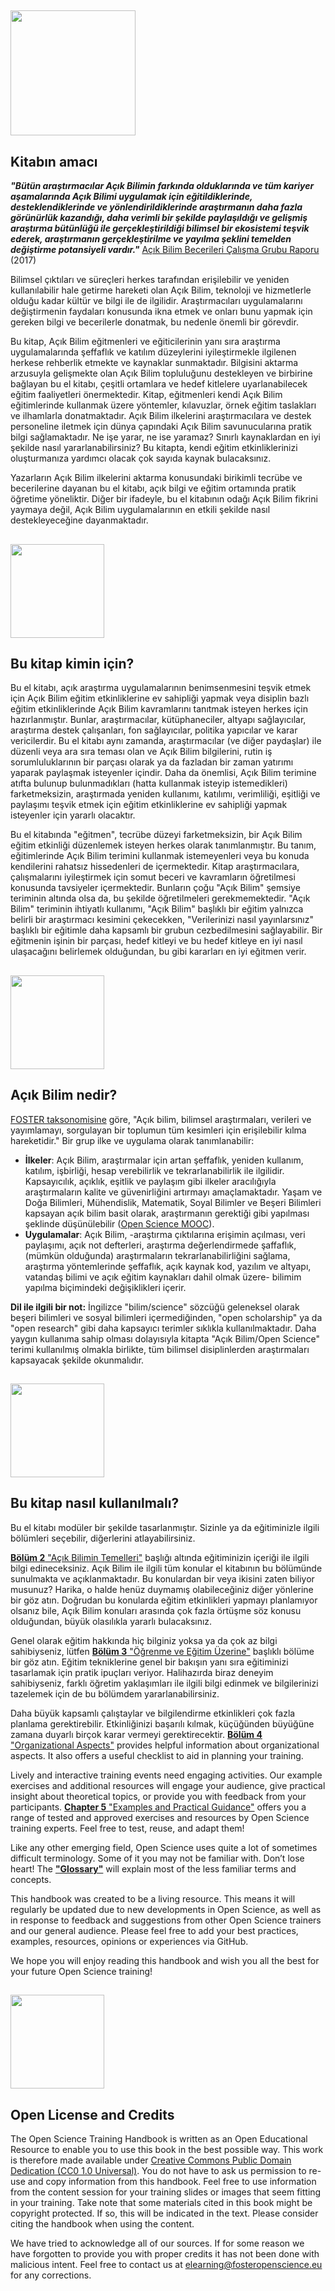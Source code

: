 ## <img src="/Images/Icons/book.png" width="200" height="200" />

## Kitabın amacı 

_**"Bütün araştırmacılar Açık Bilimin farkında olduklarında ve tüm kariyer aşamalarında Açık Bilimi uygulamak için eğitildiklerinde, desteklendiklerinde ve yönlendirildiklerinde araştırmanın daha fazla görünürlük kazandığı, daha verimli bir şekilde paylaşıldığı ve gelişmiş araştırma bütünlüğü ile gerçekleştirildiği bilimsel bir ekosistemi teşvik ederek, araştırmanın gerçekleştirilme ve yayılma şeklini temelden değiştirme potansiyeli vardır."**_ [Açık Bilim Becerileri Çalışma Grubu Raporu](https://ec.europa.eu/research/openscience/pdf/os_skills_wgreport_final.pdf#view=fit&pagemode=none) \(2017\)

Bilimsel çıktıları ve süreçleri herkes tarafından erişilebilir ve yeniden kullanılabilir hale getirme hareketi olan Açık Bilim, teknoloji ve hizmetlerle olduğu kadar kültür ve bilgi ile de ilgilidir. Araştırmacıları uygulamalarını değiştirmenin faydaları konusunda ikna etmek ve onları bunu yapmak için gereken bilgi ve becerilerle donatmak, bu nedenle önemli bir görevdir.

Bu kitap, Açık Bilim eğitmenleri ve eğiticilerinin yanı sıra araştırma uygulamalarında şeffaflık ve katılım düzeylerini iyileştirmekle ilgilenen herkese rehberlik etmekte ve kaynaklar sunmaktadır. Bilgisini aktarma arzusuyla gelişmekte olan Açık Bilim topluluğunu destekleyen ve birbirine bağlayan bu el kitabı, çeşitli ortamlara ve hedef kitlelere uyarlanabilecek eğitim faaliyetleri önermektedir. Kitap, eğitmenleri kendi Açık Bilim eğitimlerinde kullanmak üzere yöntemler, kılavuzlar, örnek eğitim taslakları ve ilhamlarla donatmaktadır. Açık Bilim ilkelerini araştırmacılara ve destek personeline iletmek için dünya çapındaki Açık Bilim savunucularına pratik bilgi sağlamaktadır. Ne işe yarar, ne ise yaramaz? Sınırlı kaynaklardan en iyi şekilde nasıl yararlanabilirsiniz? Bu kitapta, kendi eğitim etkinliklerinizi oluşturmanıza yardımcı olacak çok sayıda kaynak bulacaksınız.

Yazarların Açık Bilim ilkelerini aktarma konusundaki birikimli tecrübe ve becerilerine dayanan bu el kitabı, açık bilgi ve eğitim ortamında pratik öğretime yöneliktir. Diğer bir ifadeyle, bu el kitabının odağı Açık Bilim fikrini yaymaya değil, Açık Bilim uygulamalarının en etkili şekilde nasıl destekleyeceğine dayanmaktadır.

## <img src="/Images/Icons/gears.png" width="150" height="150" />

## Bu kitap kimin için?

Bu el kitabı, açık araştırma uygulamalarının benimsenmesini teşvik etmek için Açık Bilim eğitim etkinliklerine ev sahipliği yapmak veya disiplin bazlı eğitim etkinliklerinde Açık Bilim kavramlarını tanıtmak isteyen herkes için hazırlanmıştır. Bunlar, araştırmacılar, kütüphaneciler, altyapı sağlayıcılar, araştırma destek çalışanları, fon sağlayıcılar, politika yapıcılar ve karar vericilerdir. Bu el kitabı aynı zamanda, araştırmacılar (ve diğer paydaşlar) ile düzenli veya ara sıra teması olan ve Açık Bilim bilgilerini, rutin iş sorumluluklarının bir parçası olarak ya da fazladan bir zaman yatırımı yaparak paylaşmak isteyenler içindir. Daha da önemlisi, Açık Bilim terimine atıfta bulunup bulunmadıkları (hatta kullanmak isteyip istemedikleri) farketmeksizin, araştırmada yeniden kullanımı, katılımı, verimliliği, eşitliği ve paylaşımı teşvik etmek için eğitim etkinliklerine ev sahipliği yapmak isteyenler için yararlı olacaktır.

Bu el kitabında "eğitmen", tecrübe düzeyi farketmeksizin, bir Açık Bilim eğitim etkinliği düzenlemek isteyen herkes olarak tanımlanmıştır. Bu tanım, eğitimlerinde Açık Bilim terimini kullanmak istemeyenleri veya bu konuda kendilerini rahatsız hissedenleri de içermektedir. Kitap araştırmacılara, çalışmalarını iyileştirmek için somut beceri ve kavramların öğretilmesi konusunda tavsiyeler içermektedir. Bunların çoğu "Açık Bilim" şemsiye teriminin altında olsa da, bu şekilde öğretilmeleri gerekmemektedir. "Açık Bilim" teriminin ihtiyatlı kullanımı, "Açık Bilim" başlıklı bir eğitim yalnızca belirli bir araştırmacı kesimini çekecekken, "Verilerinizi nasıl yayınlarsınız" başlıklı bir eğitimle daha kapsamlı bir grubun cezbedilmesini sağlayabilir. Bir eğitmenin işinin bir parçası, hedef kitleyi ve bu hedef kitleye en iyi nasıl ulaşacağını belirlemek olduğundan, bu gibi kararları en iyi eğitmen verir.

## <img src="/Images/Icons/questions.png" width="150" height="150" />

## Açık Bilim nedir?

[FOSTER taksonomisine](https://www.fosteropenscience.eu/taxonomy/term/7) göre, "Açık bilim, bilimsel araştırmaları, verileri ve yayımlamayı, sorgulayan bir toplumun tüm kesimleri için erişilebilir kılma hareketidir." Bir grup ilke ve uygulama olarak tanımlanabilir:

* **İlkeler**: Açık Bilim, araştırmalar için artan şeffaflık, yeniden kullanım, katılım, işbirliği, hesap verebilirlik ve tekrarlanabilirlik ile ilgilidir. Kapsayıcılık, açıklık, eşitlik ve paylaşım gibi ilkeler aracılığıyla araştırmaların kalite ve güvenirliğini artırmayı amaçlamaktadır. Yaşam ve Doğa Bilimleri, Mühendislik, Matematik, Soyal Bilimler ve Beşeri Bilimleri kapsayan açık bilim basit olarak, araştırmanın gerektiği gibi yapılması şeklinde düşünülebilir \([Open Science MOOC](https://opensciencemooc.eu/)\).
* **Uygulamalar**: Açık Bilim, -araştırma çıktılarına erişimin açılması, veri paylaşımı, açık not defterleri, araştırma değerlendirmede şaffaflık, \(mümkün olduğunda\) araştırmaların tekrarlanabilirliğini sağlama, araştırma yöntemlerinde şeffaflık, açık kaynak kod, yazılım ve altyapı, vatandaş bilimi ve açık eğitim kaynakları dahil olmak üzere-  bilimim yapılma biçimindeki değişiklikleri içerir.

**Dil ile ilgili bir not:** İngilizce "bilim/science" sözcüğü geleneksel olarak beşeri bilimleri ve sosyal bilimleri içermediğinden, "open scholarship" ya da "open research" gibi daha kapsayıcı terimler sıklıkla kullanılmaktadır. Daha yaygın kullanıma sahip olması dolayısıyla kitapta "Açık Bilim/Open Science" terimi kullanılmış olmakla birlikte, tüm bilimsel disiplinlerden araştırmaları kapsayacak şekilde okunmalıdır.

## <img src="/Images/Icons/arrow.png" width="150" height="150" />

## Bu kitap nasıl kullanılmalı?

Bu el kitabı modüler bir şekilde tasarlanmıştır. Sizinle ya da eğitiminizle ilgili bölümleri seçebilir, diğerlerini atlayabilirsiniz.

[__Bölüm 2__ "Açık Bilimin Temelleri"](https://github.com/Open-Science-Training-Handbook/-Open-Science-TrainingHandbook_TUR/tree/master/02OpenScienceBasics) başlığı altında eğitiminizin içeriği ile ilgili bilgi edineceksiniz. Açık Bilim ile ilgili tüm konular el kitabının bu bölümünde sunulmakta ve açıklanmaktadır. Bu konulardan bir veya ikisini zaten biliyor musunuz? Harika, o halde henüz duymamış olabileceğiniz diğer yönlerine bir göz atın. Doğrudan bu konularda eğitim etkinlikleri yapmayı planlamıyor olsanız bile, Açık Bilim konuları arasında çok fazla örtüşme söz konusu olduğundan, büyük olasılıkla yararlı bulacaksınız.

Genel olarak eğitim hakkında hiç bilginiz yoksa ya da çok az bilgi sahibiyseniz, lütfen [ __Bölüm 3__ "Öğrenme ve Eğitim Üzerine"](https://github.com/Open-Science-Training-Handbook/Open-Science-Training-Handbook_EN/tree/master/03OnLearningAndTraining) başlıklı bölüme bir göz atın. Eğitim tekniklerine genel bir bakışın yanı sıra eğitiminizi tasarlamak için pratik ipuçları veriyor. Halihazırda biraz deneyim sahibiyseniz, farklı öğretim yaklaşımları ile ilgili bilgi edinmek ve bilgilerinizi tazelemek için de bu bölümdem yararlanabilirsiniz.

Daha büyük kapsamlı çalıştaylar ve bilgilendirme etkinlikleri çok fazla planlama gerektirebilir. Etkinliğinizi başarılı kılmak, küçüğünden büyüğüne zamana duyarlı birçok karar vermeyi gerektirecektir. [__Bölüm 4__ "Organizational Aspects"](https://github.com/Open-Science-Training-Handbook/Open-Science-Training-Handbook_EN/tree/master/04OrganizationalAspects) provides helpful information about organizational aspects. It also offers a useful checklist to aid in planning your training.  

Lively and interactive training events need engaging activities. Our example exercises and additional resources will engage your audience, give practical insight about theoretical topics, or provide you with feedback from your participants. [__Chapter 5__ "Examples and Practical Guidance"](https://github.com/Open-Science-Training-Handbook/Open-Science-Training-Handbook_EN/tree/master/05ExamplesAndPracticalGuidance) offers you a range of tested and approved exercises and resources by Open Science training experts. Feel free to test, reuse, and adapt them!  

Like any other emerging field, Open Science uses quite a lot of sometimes difficult terminology. Some of it you may not be familiar with. Don’t lose heart! The [__"Glossary"__](https://github.com/Open-Science-Training-Handbook/Open-Science-Training-Handbook_EN/tree/master/06Glossary) will explain most of the less familiar terms and concepts.  

This handbook was created to be a living resource. This means it will regularly be updated due to new developments in Open Science, as well as in response to feedback and suggestions from other Open Science trainers and our general audience. Please feel free to add your best practices, examples, resources, opinions or experiences via GitHub.  

We hope you will enjoy reading this handbook and wish you all the best for your future Open Science training!

## <img src="/Images/Icons/open_licenses.png" width="150" height="150" />

## Open License and Credits

The Open Science Training Handbook is written as an Open Educational Resource to enable you to use this book in the best possible way. This work is therefore made available under [Creative Commons Public Domain Dedication \(CC0 1.0 Universal\)](https://creativecommons.org/publicdomain/zero/1.0/). You do not have to ask us permission to re-use and copy information from this handbook. Feel free to use information from the content session for your training slides or images that seem fitting in your training. Take note that some materials cited in this book might be copyright protected. If so, this will be indicated in the text. Please consider citing the handbook when using the content.  

We have tried to acknowledge all of our sources. If for some reason we have forgotten to provide you with proper credits it has not been done with malicious intent. Feel free to contact us at [elearning@fosteropenscience.eu](mailto:elearning@fosteropenscience.eu) for any corrections.

